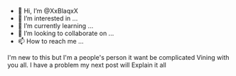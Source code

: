 - 👋 Hi, I’m @XxBlaqxX
- 👀 I’m interested in ...
- 🌱 I’m currently learning ...
- 💞️ I’m looking to collaborate on ...
- 📫 How to reach me ...

<!---
XxBlaqxX/XxBlaqxX is a ✨ special ✨ repository because its `README.md` (this file) appears on your GitHub profile.
You can click the Preview link to take a look at your changes.
--->



I'm new to this but I'm a people's person it want be complicated 
Vining with you all. I have a problem my next post will 
Explain it all
